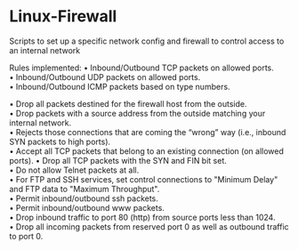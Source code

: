 # Linux-Firewall
Scripts to set up a specific network config and firewall to control access to an internal network

Rules implemented:
  • Inbound/Outbound TCP packets on allowed ports.  
  • Inbound/Outbound UDP packets on allowed ports.  
  • Inbound/Outbound ICMP packets based on type numbers.  
  
  • Drop all packets destined for the firewall host from the outside.  
  • Drop packets with a source address from the outside matching your internal network.  
  • Rejects those connections that are coming the “wrong” way (i.e., inbound SYN packets to high ports).  
  • Accept all TCP packets that belong to an existing connection (on allowed ports).
  • Drop all TCP packets with the SYN and FIN bit set.  
  • Do not allow Telnet packets at all.  
  • For FTP and SSH services, set control connections to "Minimum Delay" and FTP data to "Maximum Throughput".  
  • Permit inbound/outbound ssh packets.  
  • Permit inbound/outbound www packets.  
  • Drop inbound traffic to port 80 (http) from source ports less than 1024.  
  • Drop all incoming packets from reserved port 0 as well as outbound traffic to port 0.  
